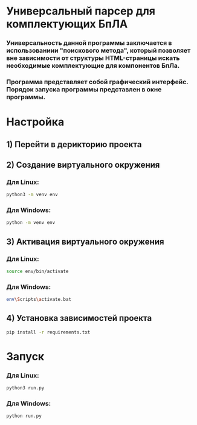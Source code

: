 # Универсальный парсер для комплектующих БпЛА
### Универсальность данной программы заключается в использованиии "поискового метода", который позволяет вне зависимости от структуры HTML-страницы искать необходимые комплектующие для компонентов БпЛа.
### Программа представляет собой графический интерфейс. Порядок запуска программы представлен в окне программы.

# Настройка
## 1) Перейти в дерикторию проекта

## 2) Создание виртуального окружения
### Для Linux:
```bash
python3 -m venv env
```
### Для Windows:
```bash
python -m venv env
```

## 3) Активация виртуального окружения
### Для Linux:
```bash
source env/bin/activate
```
### Для Windows:
```bash
env\Scripts\activate.bat
```

## 4) Установка зависимостей проекта
```bash
pip install -r requirements.txt
```
# Запуск
### Для Linux:
```bash
python3 run.py
```
### Для Windows:
```bash
python run.py
```


